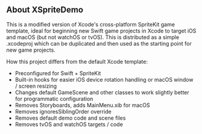 ## About XSpriteDemo

This is a modified version of Xcode's cross-platform SpriteKit game template, ideal for beginning new Swift game projects in Xcode to target iOS and macOS (but not watchOS or tvOS). This is distributed as a simple .xcodeproj which can be duplicated and then used as the starting point for new game projects.

How this project differs from the default Xcode template:

- Preconfigured for Swift + SpriteKit
- Built-in hooks for easier iOS device rotation handling or macOS window / screen resizing
- Changes default GameScene and other classes to work slightly better for programmatic configuration
- Removes Storyboards, adds MainMenu.xib for macOS
- Removes ignoresSiblingOrder override
- Removes default demo code and scene files
- Removes tvOS and watchOS targets / code
